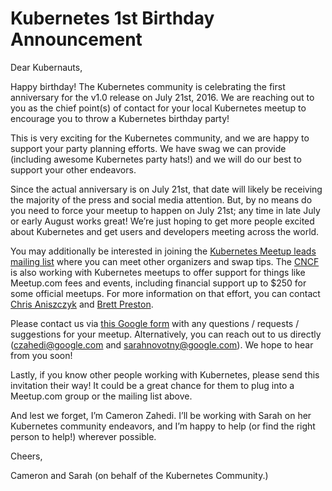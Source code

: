 # Kubernetes 1st Birthday Announcement

Dear Kubernauts,

Happy birthday! The Kubernetes community is celebrating the first anniversary for the v1.0 release on July 21st, 2016. We are reaching out to you as the chief point(s) of contact for your local Kubernetes meetup to encourage you to throw a Kubernetes birthday party!

This is very exciting for the Kubernetes community, and we are happy to support your party planning efforts. We have swag we can provide (including awesome Kubernetes party hats!) and we will do our best to support your other endeavors.

Since the actual anniversary is on July 21st, that date will likely be receiving the majority of the press and social media attention. But, by no means do you need to force your meetup to happen on July 21st; any time in late July or early August works great! We’re just hoping to get more people excited about Kubernetes and get users and developers meeting across the world.

You may additionally be interested in joining the [Kubernetes Meetup leads mailing list](https://groups.google.com/forum/#!members/kubernetes-meetup-leads) where you can meet other organizers and swap tips. The [CNCF](https://cncf.io/community) is also working with Kubernetes meetups to offer support for things like Meetup.com fees and events, including financial support up to $250 for some official meetups. For more information on that effort, you can contact [Chris Aniszczyk](mailto:caniszczyk@linuxfoundation.org) and [Brett Preston](mailto:bpreston@linuxfoundation.org).

Please contact us via [this Google form](https://docs.google.com/forms/d/1B17ckkz-FYEFhkQ2ZD8PZBH1ZnSCdpS366lB3a6MAtE/viewform) with any questions / requests / suggestions for your meetup.  Alternatively, you can reach out to us directly (czahedi@google.com and sarahnovotny@google.com).  We hope to hear from you soon!

Lastly, if you know other people working with Kubernetes, please send this invitation their way! It could be a great chance for them to plug into a Meetup.com group or the mailing list above.

And lest we forget, I’m Cameron Zahedi. I’ll be working with Sarah on her Kubernetes community endeavors, and I’m happy to help (or find the right person to help!) wherever possible.

Cheers,

Cameron and Sarah (on behalf of the Kubernetes Community.)

